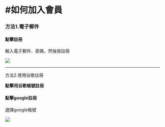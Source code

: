#如何加入會員
======

### 方法1.電子郵件

#### 點擊註冊

輸入電子郵件、密碼，然後按註冊

[![](https://blogger.googleusercontent.com/img/b/R29vZ2xl/AVvXsEj0czLqA8UQeHoE_JKCl4IEokGMa9ztg7GhEhV8KnZzgDEP1ZdJTui8t9MQ7InLmgDWmY-EZhWFg2Fwyod68UTJ_Z_rbmyPAIeKrlM3SxlM6umEJvD7GE0pHEkRXCZ1d0aNtNAG1WjNAw1Lo8jR76rBo9aUJvf4ReORXIN_rM76-FNKXC5NujysYw/w640-h290/%E8%9E%A2%E5%B9%95%E6%93%B7%E5%8F%96%E7%95%AB%E9%9D%A2%202022-06-18%20235354%20(1).png)](https://blogger.googleusercontent.com/img/b/R29vZ2xl/AVvXsEj0czLqA8UQeHoE_JKCl4IEokGMa9ztg7GhEhV8KnZzgDEP1ZdJTui8t9MQ7InLmgDWmY-EZhWFg2Fwyod68UTJ_Z_rbmyPAIeKrlM3SxlM6umEJvD7GE0pHEkRXCZ1d0aNtNAG1WjNAw1Lo8jR76rBo9aUJvf4ReORXIN_rM76-FNKXC5NujysYw/s916/%E8%9E%A2%E5%B9%95%E6%93%B7%E5%8F%96%E7%95%AB%E9%9D%A2%202022-06-18%20235354%20(1).png)

* * *

方法2.使用谷歌註冊

  

**點擊用谷歌帳號註冊**

#### 點擊google註冊

選擇google帳號

![](https://tawk.link/60cc1b7265b7290ac6369259/kb/attachments/QT48YWjOT2.png)
